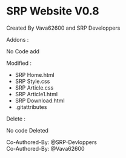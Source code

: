 # SRP Website V0.8

Created By Vava62600 and SRP Developpers

Addons :

No Code add

Modified :
- SRP Home.html
- SRP Style.css
- SRP Article.css
- SRP Article1.html
- SRP Download.html
- .gitattributes


Delete :

No code Deleted

Co-Authored-By: @SRP-Devloppers <br>
Co-Authored-By: @Vava62600
